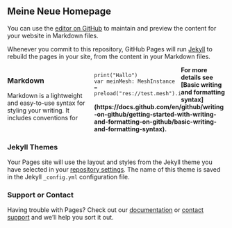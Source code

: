 ## Meine Neue Homepage

You can use the [editor on GitHub](https://github.com/Maurehago/homepage/edit/gh-pages/index.md) to maintain and preview the content for your website in Markdown files.

Whenever you commit to this repository, GitHub Pages will run [Jekyll](https://jekyllrb.com/) to rebuild the pages in your site, from the content in your Markdown files.

<div style="float: left; width: 200px;">  
  
### Markdown

Markdown is a lightweight and easy-to-use syntax for styling your writing. It includes conventions for
</div>
<div style="float: left; width: 200px;">  
  
```gdscript
print("Hallo")
var meinMesh: MeshInstance = preload("res://test.mesh").instance()

```
</div>

<b>
For more details see [Basic writing and formatting syntax](https://docs.github.com/en/github/writing-on-github/getting-started-with-writing-and-formatting-on-github/basic-writing-and-formatting-syntax).
</b>

### Jekyll Themes

Your Pages site will use the layout and styles from the Jekyll theme you have selected in your [repository settings](https://github.com/Maurehago/homepage/settings/pages). The name of this theme is saved in the Jekyll `_config.yml` configuration file.

### Support or Contact

Having trouble with Pages? Check out our [documentation](https://docs.github.com/categories/github-pages-basics/) or [contact support](https://support.github.com/contact) and we’ll help you sort it out.
